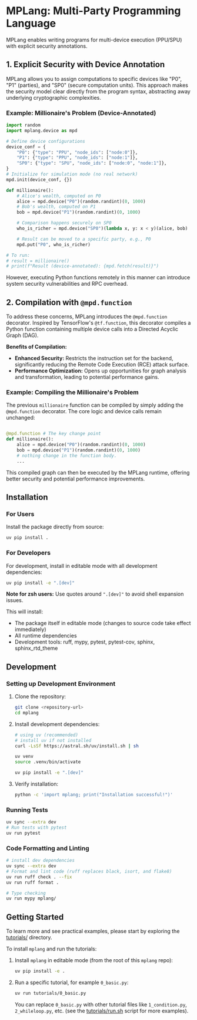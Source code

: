 # MPLang: Multi-Party Programming Language

MPLang enables writing programs for multi-device execution (PPU/SPU) with explicit security annotations.

## 1. Explicit Security with Device Annotation

MPLang allows you to assign computations to specific devices like "P0", "P1" (parties), and "SP0" (secure computation units).
This approach makes the security model clear directly from the program syntax, abstracting away underlying cryptographic complexities.

### Example: Millionaire's Problem (Device-Annotated)

```python
import random
import mplang.device as mpd

# Define device configurations
device_conf = {
    "P0": {"type": "PPU", "node_ids": ["node:0"]},
    "P1": {"type": "PPU", "node_ids": ["node:1"]},
    "SP0": {"type": "SPU", "node_ids": ["node:0", "node:1"]},
}
# Initialize for simulation mode (no real network)
mpd.init(device_conf, {})

def millionaire():
    # Alice's wealth, computed on P0
    alice = mpd.device("P0")(random.randint)(0, 1000)
    # Bob's wealth, computed on P1
    bob = mpd.device("P1")(random.randint)(0, 1000)

    # Comparison happens securely on SP0
    who_is_richer = mpd.device("SP0")(lambda x, y: x < y)(alice, bob)

    # Result can be moved to a specific party, e.g., P0
    mpd.put("P0", who_is_richer)

# To run:
# result = millionaire()
# print(f"Result (device-annotated): {mpd.fetch(result)}")
```

However, executing Python functions remotely in this manner can introduce system security vulnerabilities and RPC overhead.

## 2. Compilation with `@mpd.function`

To address these concerns, MPLang introduces the `@mpd.function` decorator. Inspired by TensorFlow's `@tf.function`,
this decorator compiles a Python function containing multiple device calls into a Directed Acyclic Graph (DAG).

**Benefits of Compilation:**

- **Enhanced Security:** Restricts the instruction set for the backend, significantly reducing the Remote Code Execution (RCE) attack surface.
- **Performance Optimization:** Opens up opportunities for graph analysis and transformation, leading to potential performance gains.

### Example: Compiling the Millionaire's Problem

The previous `millionaire` function can be compiled by simply adding the `@mpd.function` decorator. The core logic and device calls remain unchanged:

```python

@mpd.function # The key change point
def millionaire():
    alice = mpd.device("P0")(random.randint)(0, 1000)
    bob = mpd.device("P1")(random.randint)(0, 1000)
    # nothing change in the function body.
    ...
```

This compiled graph can then be executed by the MPLang runtime, offering better security and potential performance improvements.

## Installation

### For Users

Install the package directly from source:

```bash
uv pip install .
```

### For Developers

For development, install in editable mode with all development dependencies:

```bash
uv pip install -e ".[dev]"
```

**Note for zsh users:** Use quotes around `".[dev]"` to avoid shell expansion issues.

This will install:

- The package itself in editable mode (changes to source code take effect immediately)
- All runtime dependencies
- Development tools: ruff, mypy, pytest, pytest-cov, sphinx, sphinx_rtd_theme

## Development

### Setting up Development Environment

1. Clone the repository:

   ```bash
   git clone <repository-url>
   cd mplang
   ```

2. Install development dependencies:

   ```bash
   # using uv (recommended)
   # install uv if not installed
   curl -LsSf https://astral.sh/uv/install.sh | sh

   uv venv
   source .venv/bin/activate

   uv pip install -e ".[dev]"
   ```

3. Verify installation:

   ```bash
   python -c 'import mplang; print("Installation successful!")'
   ```

### Running Tests

```bash
uv sync --extra dev
# Run tests with pytest
uv run pytest
```

### Code Formatting and Linting

```bash
# install dev dependencies
uv sync --extra dev
# Format and lint code (ruff replaces black, isort, and flake8)
uv run ruff check . --fix
uv run ruff format .

# Type checking
uv run mypy mplang/
```

## Getting Started

To learn more and see practical examples, please start by exploring the [tutorials/](tutorials/) directory.

To install `mplang` and run the tutorials:

1. Install `mplang` in editable mode (from the root of this `mplang` repo):

    ```bash
    uv pip install -e .
    ```

2. Run a specific tutorial, for example `0_basic.py`:

    ```bash
    uv run tutorials/0_basic.py
    ```

    You can replace `0_basic.py` with other tutorial files like `1_condition.py`, `2_whileloop.py`, etc.
    (see the [tutorials/run.sh](tutorials/run.sh) script for more examples).
